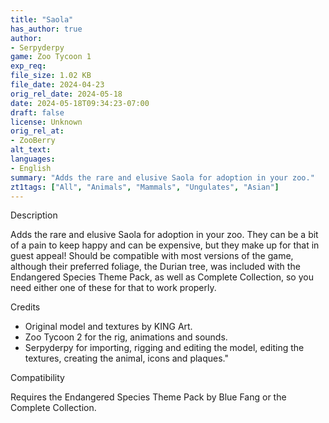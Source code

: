 ```yaml
---
title: "Saola"
has_author: true
author: 
- Serpyderpy
game: Zoo Tycoon 1
exp_req:
file_size: 1.02 KB
file_date: 2024-04-23
orig_rel_date: 2024-05-18
date: 2024-05-18T09:34:23-07:00
draft: false
license: Unknown
orig_rel_at: 
- ZooBerry
alt_text: 
languages:
- English
summary: "Adds the rare and elusive Saola for adoption in your zoo."
zt1tags: ["All", "Animals", "Mammals", "Ungulates", "Asian"]
---
```


 
Description 

Adds the rare and elusive Saola for adoption in your zoo. They can be a bit of a pain to keep happy and can be expensive, but they make up for that in guest appeal! Should be compatible with most versions of the game, although their preferred foliage, the Durian tree, was included with the Endangered Species Theme Pack, as well as Complete Collection, so you need either one of these for that to work properly.

 
Credits 

- Original model and textures by KING Art.
- Zoo Tycoon 2 for the rig, animations and sounds.
- Serpyderpy for importing, rigging and editing the model, editing the textures, creating the animal, icons and plaques."


Compatibility


Requires the Endangered Species Theme Pack by Blue Fang or the Complete Collection.